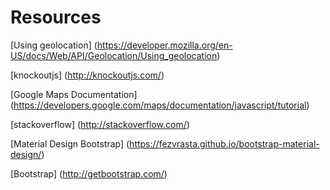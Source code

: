 # Resources
[Using geolocation] (https://developer.mozilla.org/en-US/docs/Web/API/Geolocation/Using_geolocation)

[knockoutjs] (http://knockoutjs.com/)

[Google Maps Documentation] (https://developers.google.com/maps/documentation/javascript/tutorial)

[stackoverflow] (http://stackoverflow.com/)

[Material Design Bootstrap] (https://fezvrasta.github.io/bootstrap-material-design/)

[Bootstrap] (http://getbootstrap.com/)

